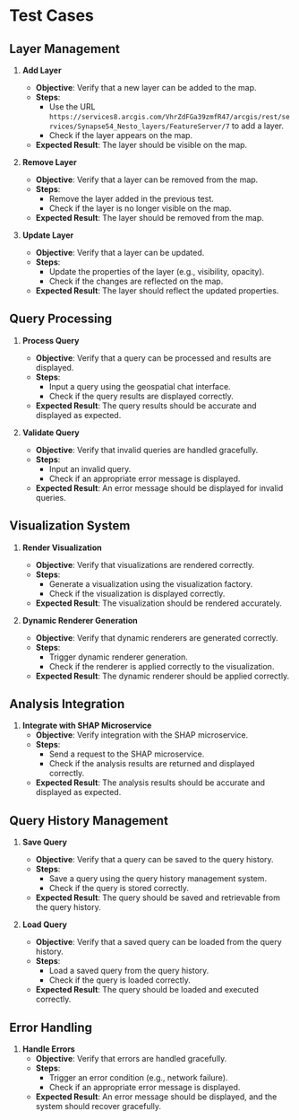# Test Cases

## Layer Management

1. **Add Layer**
   - **Objective**: Verify that a new layer can be added to the map.
   - **Steps**:
     - Use the URL `https://services8.arcgis.com/VhrZdFGa39zmfR47/arcgis/rest/services/Synapse54_Nesto_layers/FeatureServer/7` to add a layer.
     - Check if the layer appears on the map.
   - **Expected Result**: The layer should be visible on the map.

2. **Remove Layer**
   - **Objective**: Verify that a layer can be removed from the map.
   - **Steps**:
     - Remove the layer added in the previous test.
     - Check if the layer is no longer visible on the map.
   - **Expected Result**: The layer should be removed from the map.

3. **Update Layer**
   - **Objective**: Verify that a layer can be updated.
   - **Steps**:
     - Update the properties of the layer (e.g., visibility, opacity).
     - Check if the changes are reflected on the map.
   - **Expected Result**: The layer should reflect the updated properties.

## Query Processing

1. **Process Query**
   - **Objective**: Verify that a query can be processed and results are displayed.
   - **Steps**:
     - Input a query using the geospatial chat interface.
     - Check if the query results are displayed correctly.
   - **Expected Result**: The query results should be accurate and displayed as expected.

2. **Validate Query**
   - **Objective**: Verify that invalid queries are handled gracefully.
   - **Steps**:
     - Input an invalid query.
     - Check if an appropriate error message is displayed.
   - **Expected Result**: An error message should be displayed for invalid queries.

## Visualization System

1. **Render Visualization**
   - **Objective**: Verify that visualizations are rendered correctly.
   - **Steps**:
     - Generate a visualization using the visualization factory.
     - Check if the visualization is displayed correctly.
   - **Expected Result**: The visualization should be rendered accurately.

2. **Dynamic Renderer Generation**
   - **Objective**: Verify that dynamic renderers are generated correctly.
   - **Steps**:
     - Trigger dynamic renderer generation.
     - Check if the renderer is applied correctly to the visualization.
   - **Expected Result**: The dynamic renderer should be applied correctly.

## Analysis Integration

1. **Integrate with SHAP Microservice**
   - **Objective**: Verify integration with the SHAP microservice.
   - **Steps**:
     - Send a request to the SHAP microservice.
     - Check if the analysis results are returned and displayed correctly.
   - **Expected Result**: The analysis results should be accurate and displayed as expected.

## Query History Management

1. **Save Query**
   - **Objective**: Verify that a query can be saved to the query history.
   - **Steps**:
     - Save a query using the query history management system.
     - Check if the query is stored correctly.
   - **Expected Result**: The query should be saved and retrievable from the query history.

2. **Load Query**
   - **Objective**: Verify that a saved query can be loaded from the query history.
   - **Steps**:
     - Load a saved query from the query history.
     - Check if the query is loaded correctly.
   - **Expected Result**: The query should be loaded and executed correctly.

## Error Handling

1. **Handle Errors**
   - **Objective**: Verify that errors are handled gracefully.
   - **Steps**:
     - Trigger an error condition (e.g., network failure).
     - Check if an appropriate error message is displayed.
   - **Expected Result**: An error message should be displayed, and the system should recover gracefully. 